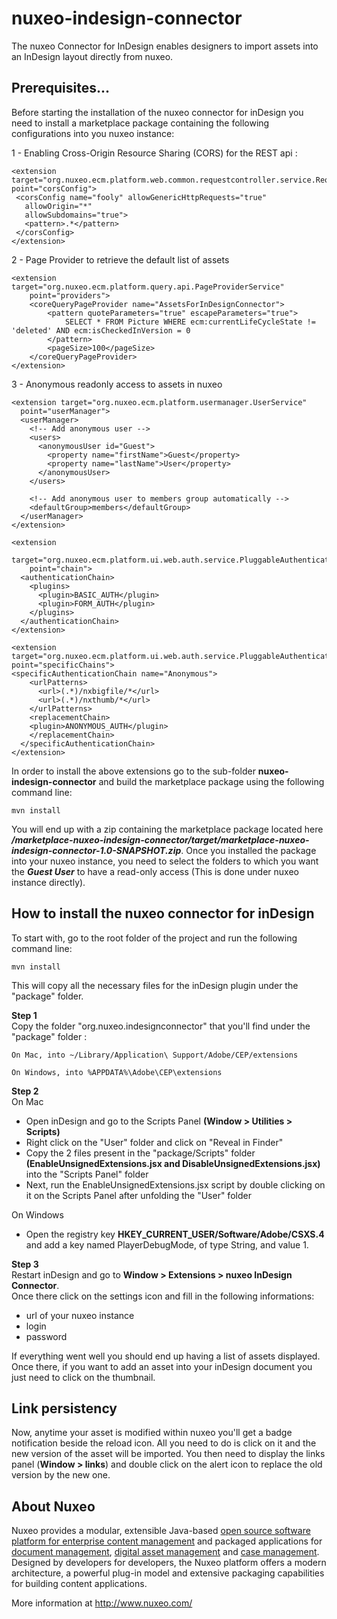 # nuxeo-indesign-connector

The nuxeo Connector for InDesign enables designers to import assets into an InDesign layout directly from nuxeo.

## Prerequisites...
Before starting the installation of the nuxeo connector for inDesign you need to install a marketplace package containing the following configurations into you nuxeo instance:

1 - Enabling Cross-Origin Resource Sharing (CORS) for the REST api :
```
<extension target="org.nuxeo.ecm.platform.web.common.requestcontroller.service.RequestControllerService" point="corsConfig">
 <corsConfig name="fooly" allowGenericHttpRequests="true"
   allowOrigin="*"
   allowSubdomains="true">
   <pattern>.*</pattern>
 </corsConfig>
</extension>
```
2 - Page Provider to retrieve the default list of assets
```
<extension target="org.nuxeo.ecm.platform.query.api.PageProviderService"
	point="providers">
	<coreQueryPageProvider name="AssetsForInDesignConnector">
		<pattern quoteParameters="true" escapeParameters="true">
			SELECT * FROM Picture WHERE ecm:currentLifeCycleState != 'deleted' AND ecm:isCheckedInVersion = 0
      	</pattern>
		<pageSize>100</pageSize>
	</coreQueryPageProvider>
</extension>
```
3 - Anonymous readonly access to assets in nuxeo
```
<extension target="org.nuxeo.ecm.platform.usermanager.UserService"
  point="userManager">
  <userManager>
    <!-- Add anonymous user -->
    <users>
      <anonymousUser id="Guest">
        <property name="firstName">Guest</property>
        <property name="lastName">User</property>
      </anonymousUser>
    </users>

    <!-- Add anonymous user to members group automatically -->
    <defaultGroup>members</defaultGroup>
  </userManager>
</extension>

<extension
    target="org.nuxeo.ecm.platform.ui.web.auth.service.PluggableAuthenticationService"
    point="chain">
  <authenticationChain>
    <plugins>
      <plugin>BASIC_AUTH</plugin>
      <plugin>FORM_AUTH</plugin>
    </plugins>
  </authenticationChain>
</extension>

<extension target="org.nuxeo.ecm.platform.ui.web.auth.service.PluggableAuthenticationService" point="specificChains">
<specificAuthenticationChain name="Anonymous">
    <urlPatterns>
      <url>(.*)/nxbigfile/*</url>
      <url>(.*)/nxthumb/*</url>
    </urlPatterns>
    <replacementChain>
    <plugin>ANONYMOUS_AUTH</plugin>
    </replacementChain>
  </specificAuthenticationChain>
</extension>
```
In order to install the above extensions go to the sub-folder **nuxeo-indesign-connector** and build the marketplace package using the following command line:
```
mvn install
```
You will end up with a zip containing the marketplace package located here ***/marketplace-nuxeo-indesign-connector/target/marketplace-nuxeo-indesign-connector-1.0-SNAPSHOT.zip***.
Once you installed the package into your nuxeo instance, you need to select the folders to which you want the ***Guest User*** to have a read-only access
(This is done under nuxeo instance directly).

## How to install the nuxeo connector for inDesign

To start with, go to the root folder of the project and run the following command line:
```
mvn install
```
This will copy all the necessary files for the inDesign plugin under the "package" folder.

**Step 1**  
 Copy the folder "org.nuxeo.indesignconnector" that you'll find under the "package" folder :
```
On Mac, into ~/Library/Application\ Support/Adobe/CEP/extensions
```
```
On Windows, into %APPDATA%\Adobe\CEP\extensions
```
**Step 2**  
On Mac
- Open inDesign and go to the Scripts Panel **(Window > Utilities > Scripts)**
- Right click on the "User" folder and click on "Reveal in Finder"
- Copy the 2 files present in the "package/Scripts" folder **(EnableUnsignedExtensions.jsx and 			DisableUnsignedExtensions.jsx)** into the "Scripts Panel" folder
- Next, run the EnableUnsignedExtensions.jsx script by double clicking on it on the Scripts Panel after unfolding the "User" folder  

On Windows
- Open the registry key **HKEY_CURRENT_USER/Software/Adobe/CSXS.4** and add a key named PlayerDebugMode, of type String, and value 1.

**Step 3**  
Restart inDesign and go to **Window > Extensions > nuxeo InDesign Connector**.  
Once there click on the settings icon and fill in the following informations:
- url of your nuxeo instance
- login
- password  

If everything went well you should end up having a list of assets displayed.
Once there, if you want to add an asset into your inDesign document you just need to click on the thumbnail.

## Link persistency
Now, anytime your asset is modified within nuxeo you'll get a badge notification beside the reload icon. All you need to do is click on it and the
new version of the asset will be imported.
You then need to display the links panel (**Window > links**) and double click on the alert icon to replace the old version by the new one.

## About Nuxeo

Nuxeo provides a modular, extensible Java-based [open source software platform for enterprise content management](http://www.nuxeo.com/en/products/ep) and packaged applications for [document management](http://www.nuxeo.com/en/products/document-management), [digital asset management](http://www.nuxeo.com/en/products/dam) and [case management](http://www.nuxeo.com/en/products/case-management). Designed by developers for developers, the Nuxeo platform offers a modern architecture, a powerful plug-in model and extensive packaging capabilities for building content applications.

More information at <http://www.nuxeo.com/>
